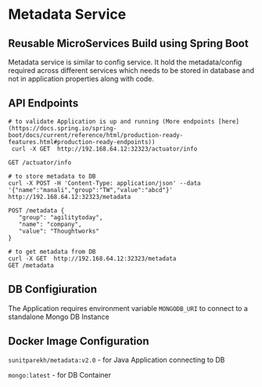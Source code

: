 # Metadata Service 

## Reusable MicroServices Build using Spring Boot

Metadata service is similar to config service. It hold the metadata/config required across different services which needs to be stored in database and not in application properties along with code.

## API Endpoints 


```$xslt
# to validate Application is up and running (More endpoints [here](https://docs.spring.io/spring-boot/docs/current/reference/html/production-ready-features.html#production-ready-endpoints))
 curl -X GET  http://192.168.64.12:32323/actuator/info

GET /actuator/info
```

```$xslt
# to store metadata to DB
curl -X POST -H 'Content-Type: application/json' --data '{"name":"manali","group":"TW","value":"abcd"}'  http://192.168.64.12:32323/metadata

POST /metadata {
   "group": "agilitytoday",
   "name": "company",
   "value": "Thoughtworks"
}
```

```$xslt
# to get metadata from DB
curl -X GET  http://192.168.64.12:32323/metadata  
GET /metadata
```

## DB Configiuration

The Application requires environment variable `MONGODB_URI` to connect to a standalone Mongo DB Instance

## Docker Image Configuration

`sunitparekh/metadata:v2.0` - for Java Application connecting to DB

`mongo:latest` - for DB Container


